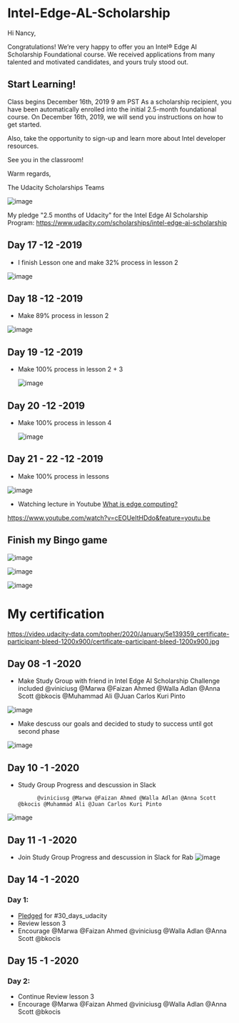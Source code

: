 
# Intel-Edge-AL-Scholarship
                                                      

Hi Nancy,

Congratulations! We’re very happy to offer you an Intel® Edge AI Scholarship Foundational course. We received applications from many talented and motivated candidates, and yours truly stood out.


## Start Learning!

Class begins D‍ec‍em‍be‍r 1‍6t‍h, 2‍01‍9 9 a‍m PS‍T
As a scholarship recipient, you have been automatically enrolled into the initial 2.5-month foundational course. On D‍ec‍em‍be‍r 1‍6t‍h, 2019, we will send you instructions on how to get started.

Also, take the opportunity to sign-up and learn more about Intel developer resources.


See you in the classroom!

Warm regards,

The Udacity Scholarships Teams

![image](https://user-images.githubusercontent.com/36210723/70866939-43aa6b00-1f78-11ea-958a-1d8746013c05.png)



My pledge "2.5 months of Udacity" for the Intel Edge AI Scholarship Program:
https://www.udacity.com/scholarships/intel-edge-ai-scholarship



## Day 17 -12 -2019 
 
 - I finish Lesson one and make 32% process in lesson 2 

![image](https://user-images.githubusercontent.com/36210723/71018676-97948b80-2101-11ea-849c-9b86eff07a5e.png)
   
   
## Day 18 -12 -2019 
 
 - Make  89% process in lesson 2 

![image](https://user-images.githubusercontent.com/36210723/71069138-cbfb5c80-2180-11ea-981d-ee0a86d446d0.png)



## Day 19 -12 -2019 


- Make  100% process in lesson 2  + 3

  ![image](https://user-images.githubusercontent.com/36210723/71161294-c4f04f00-2251-11ea-9d06-a3b4f5d70094.png)


## Day 20 -12 -2019 


- Make  100% process in lesson 4

  ![image](https://user-images.githubusercontent.com/36210723/71241681-e1a18b00-2314-11ea-909a-941a707b42bd.png)



## Day 21 - 22  -12 -2019 

- Make  100% process in lessons

![image](https://user-images.githubusercontent.com/36210723/71474519-8116c000-27e4-11ea-884a-13869ee12d1c.png)

- Watching  lecture in Youtube [ What is edge computing?](https://www.youtube.com/watch?v=cEOUeItHDdo&feature=youtu.be)

https://www.youtube.com/watch?v=cEOUeItHDdo&feature=youtu.be


## Finish my Bingo game 

![image](https://user-images.githubusercontent.com/36210723/71977283-107a9500-3221-11ea-9404-54a3360f7cf9.png)

![image](https://user-images.githubusercontent.com/36210723/72023549-c2df4600-327b-11ea-8a71-e15db11d5e72.png)


![image](https://user-images.githubusercontent.com/36210723/72023496-a6dba480-327b-11ea-8e28-71fa9a60feb3.png)




# My certification 

https://video.udacity-data.com/topher/2020/January/5e139359_certificate-participant-bleed-1200x900/certificate-participant-bleed-1200x900.jpg


## Day 08 -1 -2020


- Make  Study Group with friend in Intel Edge AI Scholarship Challenge included 
            @viniciusg @Marwa @Faizan Ahmed @Walla Adlan @Anna Scott @bkocis @Muhammad Ali @Juan Carlos Kuri Pinto


![image](https://user-images.githubusercontent.com/36210723/72155073-e9f06180-33ba-11ea-9256-4df3ea7fec3d.png)

 - Make descuss our goals and decided to study to success until got second phase 


![image](https://user-images.githubusercontent.com/36210723/72155030-d04f1a00-33ba-11ea-8ee9-3adcbf8ede24.png)



## Day 10 -1 -2020



- Study Group Progress and descussion in Slack 

            @viniciusg @Marwa @Faizan Ahmed @Walla Adlan @Anna Scott @bkocis @Muhammad Ali @Juan Carlos Kuri Pinto
            
![image](https://user-images.githubusercontent.com/36210723/72195578-ada11d80-341b-11ea-8aa9-dcacab01c07f.png)


## Day 11 -1 -2020

- Join Study Group Progress and descussion in Slack for Rab 
![image](https://user-images.githubusercontent.com/36210723/72212436-b90c4b80-34e4-11ea-942e-cbd74e67cde1.png)




## Day 14 -1 -2020

### Day 1:

- [Pledged](https://github.com/nancyalaswad90/Intel-Edge-AL-Scholarship/blob/master/images/IMG_20200114_212705.jpg) for #30_days_udacity 
- Review lesson 3
- Encourage @Marwa @Faizan Ahmed @viniciusg @Walla Adlan @Anna Scott @bkocis 




## Day 15 -1 -2020

### Day 2:

- Continue Review lesson 3
- Encourage @Marwa @Faizan Ahmed @viniciusg @Walla Adlan @Anna Scott @bkocis 

